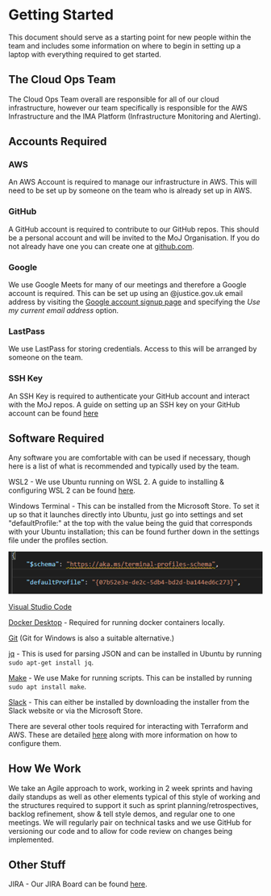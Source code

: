 # Getting Started

This document should serve as a starting point for new people within the team
and includes some information on where to begin in setting up a laptop
with everything required to get started.

## The Cloud Ops Team

The Cloud Ops Team overall are responsible for all of our cloud infrastructure,
however our team specifically is responsible for the AWS Infrastructure and the
IMA Platform (Infrastructure Monitoring and Alerting).

## Accounts Required

### AWS
An AWS Account is required to manage our infrastructure in AWS. This will need
to be set up by someone on the team who is already set up in AWS.

### GitHub
A GitHub account is required to contribute to our GitHub repos. This should be
a personal account and will be invited to the MoJ Organisation. If you do not
already have one you can create one at [github.com](https://github.com/).

### Google
We use Google Meets for many of our meetings and therefore a Google account is
required. This can be set up using an @justice.gov.uk email address by visiting
the [Google account signup page](https://accounts.google.com/signup) and
specifying the *Use my current email address* option.

### LastPass
We use LastPass for storing credentials. Access to this will be arranged by someone
on the team.

### SSH Key
An SSH Key is required to authenticate your GitHub account and interact with the MoJ
repos. A guide on setting up an SSH key on your GitHub account can be found [here](https://help.github.com/en/articles/adding-a-new-ssh-key-to-your-github-account)

## Software Required

Any software you are comfortable with can be used if necessary, though here is
a list of what is recommended and typically used by the team.

WSL2 - We use Ubuntu running on WSL 2. A guide to installing & configuring WSL 2 can be found [here](https://docs.microsoft.com/en-us/windows/wsl/install-win10#manual-installation-steps).

Windows Terminal - This can be installed from the Microsoft Store. To set it up so
that it launches directly into Ubuntu, just go into settings and set "defaultProfile:"
at the top with the value being the guid that corresponds with your Ubuntu installation;
this can be found further down in the settings file under the profiles section.

![Windows Terminal Default](./Images/terminal_default_bash.png)

[Visual Studio Code](https://code.visualstudio.com/download)

[Docker Desktop](https://www.docker.com/products/docker-desktop) - Required for running docker containers locally.

[Git](https://git-scm.com/) (Git for Windows is also a suitable alternative.)

[jq](https://stedolan.github.io/jq/) - This is used for parsing JSON and can be
installed in Ubuntu by running `sudo apt-get install jq`.

[Make](https://www.gnu.org/software/make/) - We use Make for running scripts. This can be installed by running `sudo apt install make`.

[Slack](https://slack.com/intl/en-gb/downloads/windows) - This can either be
installed by downloading the installer from the Slack website or via the Microsoft
Store.

There are several other tools required for interacting with Terraform and AWS.
These are detailed [here](https://github.com/ministryofjustice/staff-infrastructure-monitoring#getting-started)
along with more information on how to configure them.

## How We Work

We take an Agile approach to work, working in 2 week sprints and having daily standups
as well as other elements typical of this style of working and the structures
required to support it such as sprint planning/retrospectives, backlog refinement, show
& tell style demos, and regular one to one meetings. We will regularly pair on
technical tasks and we use GitHub for versioning our code and to allow for code review
on changes being implemented.


## Other Stuff

JIRA - Our JIRA Board can be found [here](https://dsdmoj.atlassian.net/secure/RapidBoard.jspa?rapidView=432&quickFilter=1066).